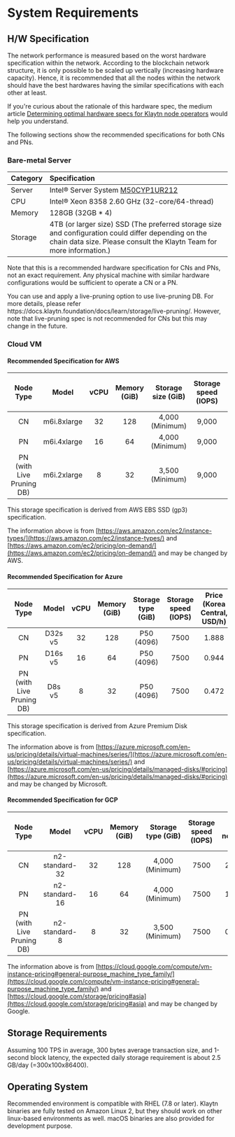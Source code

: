 # System Requirements

## H/W Specification <a id="h-w-specification"></a>

The network performance is measured based on the worst hardware specification within the network. According to the blockchain network structure, it is only possible to be scaled up vertically (increasing hardware capacity). Hence, it is recommended that all the nodes within the network should have the best hardwares having the similar specifications with each other at least.

If you're curious about the rationale of this hardware spec, the medium article [Determining optimal hardware specs for Klaytn node operators](https://klaytn.foundation/node-operator-optimal-specs/) would help you understand.

The following sections show the recommended specifications for both CNs and PNs.

### Bare-metal Server <a id="bare-metal-server"></a>

| Category | Specification                                                                                                                                                                                                     |
| :------- | :---------------------------------------------------------------------------------------------------------------------------------------------------------------------------------------------------------------- |
| Server   | Intel® Server System [M50CYP1UR212](https://www.intel.sg/content/www/xa/en/products/sku/214842/intel-server-system-m50cyp1ur212/specifications.html)                                                              |
| CPU      | Intel® Xeon 8358 2.60 GHz (32-core/64-thread)                                                                                                                                                  |
| Memory   | 128GB (32GB \* 4)                                                                                                                                                                              |
| Storage  | 4TB (or larger size) SSD (The preferred storage size and configuration could differ depending on the chain data size. Please consult the Klaytn Team for more information.) |

Note that this is a recommended hardware specification for CNs and PNs, not an exact requirement. Any physical machine with similar hardware configurations would be sufficient to operate a CN or a PN.

You can use and apply a live-pruning option to use live-pruning DB. For more details, please refer https\://docs.klaytn.foundation/docs/learn/storage/live-pruning/. However, note that live-pruning spec is not recommended for CNs but this may change in the future.

### Cloud VM <a id="cloud-vm"></a>

#### Recommended Specification for AWS<a id="recommended-specification-for-aws"></a>

|                   Node Type                  |    Model    | vCPU | Memory (GiB) | Storage size (GiB) | Storage speed (IOPS) | Price (Seoul region, USD/h) |
| :------------------------------------------: | :---------: | :--: | :-----------------------------: | :-----------------------------------: | :-------------------------------------: | :--------------------------------------------: |
|                      CN                      | m6i.8xlarge |  32  |               128               |   4,000 (Minimum)  |                  9,000                  |                      1.888                     |
|                      PN                      | m6i.4xlarge |  16  |                64               |   4,000 (Minimum)  |                  9,000                  |                      0.944                     |
| PN (with Live Pruning DB) | m6i.2xlarge |   8  |                32               |   3,500 (Minimum)  |                  9,000                  |                      0.472                     |

This storage specification is derived from AWS EBS SSD (gp3) specification.

The information above is from [https://aws.amazon.com/ec2/instance-types/](https://aws.amazon.com/ec2/instance-types/) and [https://aws.amazon.com/ec2/pricing/on-demand/](https://aws.amazon.com/ec2/pricing/on-demand/) and may be changed by AWS.

#### Recommended Specification for Azure<a id="recommended-specification-for-azure"></a>

|                   Node Type                  |  Model  | vCPU | Memory (GiB) | Storage type (GiB) | Storage speed (IOPS) | Price (Korea Central, USD/h) |
| :------------------------------------------: | :-----: | :--: | :-----------------------------: | :-----------------------------------: | :-------------------------------------: | :---------------------------------------------: |
|                      CN                      | D32s v5 |  32  |               128               |     P50 (4096)     |                   7500                  |                      1.888                      |
|                      PN                      | D16s v5 |  16  |                64               |     P50 (4096)     |                   7500                  |                      0.944                      |
| PN (with Live Pruning DB) |  D8s v5 |   8  |                32               |     P50 (4096)     |                   7500                  |                      0.472                      |

This storage specification is derived from Azure Premium Disk specification.

The information above is from [https://azure.microsoft.com/en-us/pricing/details/virtual-machines/series/](https://azure.microsoft.com/en-us/pricing/details/virtual-machines/series/) and [https://azure.microsoft.com/en-us/pricing/details/managed-disks/#pricing](https://azure.microsoft.com/en-us/pricing/details/managed-disks/#pricing) and may be changed by Microsoft.

#### Recommended Specification for GCP<a id="recommended-specification-for-gcp"></a>

|                   Node Type                  |      Model     | vCPU | Memory (GiB) | Storage type (GiB) | Storage speed (IOPS) | Price (asia-northeast3, USD/h) |
| :------------------------------------------: | :------------: | :--: | :-----------------------------: | :-----------------------------------: | :-------------------------------------: | :-----------------------------------------------: |
|                      CN                      | n2-standard-32 |  32  |               128               |   4,000 (Minimum)  |                   7500                  |                      2.032486                     |
|                      PN                      | n2-standard-16 |  16  |                64               |   4,000 (Minimum)  |                   7500                  |                      1.016243                     |
| PN (with Live Pruning DB) |  n2-standard-8 |   8  |                32               |   3,500 (Minimum)  |                   7500                  |                      0.508121                     |

The information above is from [https://cloud.google.com/compute/vm-instance-pricing#general-purpose_machine_type_family/](https://cloud.google.com/compute/vm-instance-pricing#general-purpose_machine_type_family/) and [https://cloud.google.com/storage/pricing#asia](https://cloud.google.com/storage/pricing#asia) and may be changed by Google.

## Storage Requirements <a id="storage-requirements"></a>

Assuming 100 TPS in average, 300 bytes average transaction size, and 1-second block latency, the expected daily storage requirement is about 2.5 GB/day (=300x100x86400).

## Operating System <a id="operating-system"></a>

Recommended environment is compatible with RHEL (7.8 or later).
Klaytn binaries are fully tested on Amazon Linux 2, but they should work on other linux-based environments as well. macOS binaries are also provided for development purpose.
